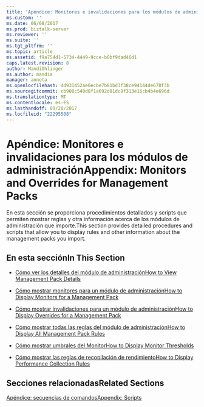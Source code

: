 ```yaml
---
title: 'Apéndice: Monitores e invalidaciones para los módulos de administración | Documentos de Microsoft'
ms.custom: ''
ms.date: 06/08/2017
ms.prod: biztalk-server
ms.reviewer: ''
ms.suite: ''
ms.tgt_pltfrm: ''
ms.topic: article
ms.assetid: f9a754d1-5734-4449-9cce-b0bf9dad46d1
caps.latest.revision: 8
author: MandiOhlinger
ms.author: mandia
manager: anneta
ms.openlocfilehash: 4d931452ae6ecbe7b81bd3f38ce94144de678f3b
ms.sourcegitcommit: cb908c540d8f1a692d01dc8f313e16cb4b4e696d
ms.translationtype: MT
ms.contentlocale: es-ES
ms.lasthandoff: 09/20/2017
ms.locfileid: "22295508"
---
```

# <a name="appendix-monitors-and-overrides-for-management-packs"></a><span data-ttu-id="ad5d7-102">Apéndice: Monitores e invalidaciones para los módulos de administración</span><span class="sxs-lookup"><span data-stu-id="ad5d7-102">Appendix: Monitors and Overrides for Management Packs</span></span>
<span data-ttu-id="ad5d7-103">En esta sección se proporciona procedimientos detallados y scripts que permiten mostrar reglas y otra información acerca de los módulos de administración que importe.</span><span class="sxs-lookup"><span data-stu-id="ad5d7-103">This section provides detailed procedures and scripts that allow you to display rules and other information about the management packs you import.</span></span>  
  
## <a name="in-this-section"></a><span data-ttu-id="ad5d7-104">En esta sección</span><span class="sxs-lookup"><span data-stu-id="ad5d7-104">In This Section</span></span>  
  
-   [<span data-ttu-id="ad5d7-105">Cómo ver los detalles del módulo de administración</span><span class="sxs-lookup"><span data-stu-id="ad5d7-105">How to View Management Pack Details</span></span>](../technical-guides/how-to-view-management-pack-details.md)  
  
-   [<span data-ttu-id="ad5d7-106">Cómo mostrar monitores para un módulo de administración</span><span class="sxs-lookup"><span data-stu-id="ad5d7-106">How to Display Monitors for a Management Pack</span></span>](../technical-guides/how-to-display-monitors-for-a-management-pack.md)  
  
-   [<span data-ttu-id="ad5d7-107">Cómo mostrar invalidaciones para un módulo de administración</span><span class="sxs-lookup"><span data-stu-id="ad5d7-107">How to Display Overrides for a Management Pack</span></span>](../technical-guides/how-to-display-overrides-for-a-management-pack.md)  
  
-   [<span data-ttu-id="ad5d7-108">Cómo mostrar todas las reglas del módulo de administración</span><span class="sxs-lookup"><span data-stu-id="ad5d7-108">How to Display All Management Pack Rules</span></span>](../technical-guides/how-to-display-all-management-pack-rules.md)  
  
-   [<span data-ttu-id="ad5d7-109">Cómo mostrar umbrales del Monitor</span><span class="sxs-lookup"><span data-stu-id="ad5d7-109">How to Display Monitor Thresholds</span></span>](../technical-guides/how-to-display-monitor-thresholds.md)  
  
-   [<span data-ttu-id="ad5d7-110">Cómo mostrar las reglas de recopilación de rendimiento</span><span class="sxs-lookup"><span data-stu-id="ad5d7-110">How to Display Performance Collection Rules</span></span>](../technical-guides/how-to-display-performance-collection-rules.md)  
  
## <a name="related-sections"></a><span data-ttu-id="ad5d7-111">Secciones relacionadas</span><span class="sxs-lookup"><span data-stu-id="ad5d7-111">Related Sections</span></span>  
 [<span data-ttu-id="ad5d7-112">Apéndice: secuencias de comandos</span><span class="sxs-lookup"><span data-stu-id="ad5d7-112">Appendix: Scripts</span></span>](../technical-guides/appendix-scripts.md)